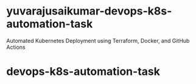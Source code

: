 # yuvarajusaikumar-devops-k8s-automation-task
Automated Kubernetes Deployment using Terraform, Docker, and GitHub Actions
# devops-k8s-automation-task
